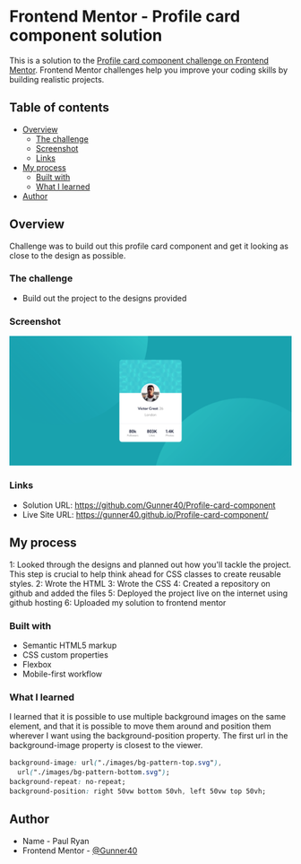 # Frontend Mentor - Profile card component solution

This is a solution to the [Profile card component challenge on Frontend Mentor](https://www.frontendmentor.io/challenges/profile-card-component-cfArpWshJ). Frontend Mentor challenges help you improve your coding skills by building realistic projects.

## Table of contents

- [Overview](#overview)
  - [The challenge](#the-challenge)
  - [Screenshot](#screenshot)
  - [Links](#links)
- [My process](#my-process)
  - [Built with](#built-with)
  - [What I learned](#what-i-learned)
- [Author](#author)

## Overview

Challenge was to build out this profile card component and get it looking as close to the design as possible.

### The challenge

- Build out the project to the designs provided

### Screenshot

![](./Screenshot-profile-card-component.png)

### Links

- Solution URL: https://github.com/Gunner40/Profile-card-component
- Live Site URL: https://gunner40.github.io/Profile-card-component/

## My process

1: Looked through the designs and planned out how you'll tackle the project. This step is crucial to help think ahead for CSS classes to create reusable styles.
2: Wrote the HTML
3: Wrote the CSS
4: Created a repository on github and added the files
5: Deployed the project live on the internet using github hosting
6: Uploaded my solution to frontend mentor

### Built with

- Semantic HTML5 markup
- CSS custom properties
- Flexbox
- Mobile-first workflow

### What I learned

I learned that it is possible to use multiple background images on the same element, and that it is possible to move them around and position them wherever I want using the background-position property. The first url in the background-image property is closest to the viewer.

```css
background-image: url("./images/bg-pattern-top.svg"),
  url("./images/bg-pattern-bottom.svg");
background-repeat: no-repeat;
background-position: right 50vw bottom 50vh, left 50vw top 50vh;
```

## Author

- Name - Paul Ryan
- Frontend Mentor - [@Gunner40](https://www.frontendmentor.io/profile/Gunner40)
